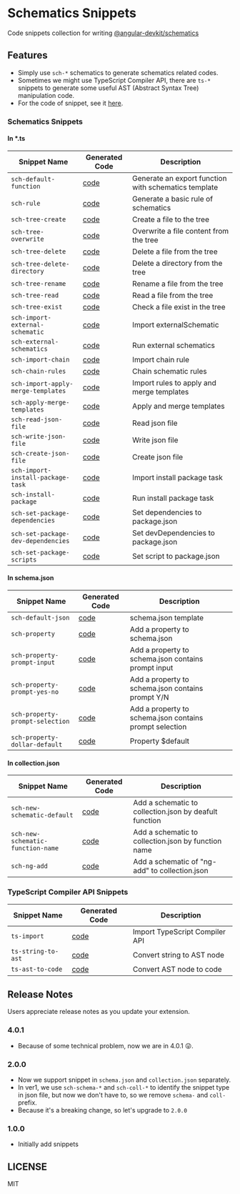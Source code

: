# Schematics Snippets

Code snippets collection for writing [@angular-devkit/schematics](https://www.npmjs.com/package/@angular-devkit/schematics)

## Features

- Simply use `sch-*` schematics to generate schematics related codes.
- Sometimes we might use TypeScript Compiler API, there are `ts-*` snippets to generate some useful AST (Abstract Syntax Tree) manipulation code.
- For the code of snippet, see it [here](docs/).

### Schematics Snippets

#### In \*.ts

<!-- Schematics Begin -->

| Snippet Name                       | Generated Code                                              | Description                                          |
| ---------------------------------- | ----------------------------------------------------------- | ---------------------------------------------------- |
| `sch-default-function`             | [code](docs/schematics/sch-default-function.md)             | Generate an export function with schematics template |
| `sch-rule`                         | [code](docs/schematics/sch-rule.md)                         | Generate a basic rule of schematics                  |
| `sch-tree-create`                  | [code](docs/schematics/sch-tree-create.md)                  | Create a file to the tree                            |
| `sch-tree-overwrite`               | [code](docs/schematics/sch-tree-overwrite.md)               | Overwrite a file content from the tree               |
| `sch-tree-delete`                  | [code](docs/schematics/sch-tree-delete.md)                  | Delete a file from the tree                          |
| `sch-tree-delete-directory`        | [code](docs/schematics/sch-tree-delete-directory.md)        | Delete a directory from the tree                     |
| `sch-tree-rename`                  | [code](docs/schematics/sch-tree-rename.md)                  | Rename a file from the tree                          |
| `sch-tree-read`                    | [code](docs/schematics/sch-tree-read.md)                    | Read a file from the tree                            |
| `sch-tree-exist`                   | [code](docs/schematics/sch-tree-exist.md)                   | Check a file exist in the tree                       |
| `sch-import-external-schematic`    | [code](docs/schematics/sch-import-external-schematic.md)    | Import externalSchematic                             |
| `sch-external-schematics`          | [code](docs/schematics/sch-external-schematics.md)          | Run external schematics                              |
| `sch-import-chain`                 | [code](docs/schematics/sch-import-chain.md)                 | Import chain rule                                    |
| `sch-chain-rules`                  | [code](docs/schematics/sch-chain-rules.md)                  | Chain schematic rules                                |
| `sch-import-apply-merge-templates` | [code](docs/schematics/sch-import-apply-merge-templates.md) | Import rules to apply and merge templates            |
| `sch-apply-merge-templates`        | [code](docs/schematics/sch-apply-merge-templates.md)        | Apply and merge templates                            |
| `sch-read-json-file`               | [code](docs/schematics/sch-read-json-file.md)               | Read json file                                       |
| `sch-write-json-file`              | [code](docs/schematics/sch-write-json-file.md)              | Write json file                                      |
| `sch-create-json-file`             | [code](docs/schematics/sch-create-json-file.md)             | Create json file                                     |
| `sch-import-install-package-task`  | [code](docs/schematics/sch-import-install-package-task.md)  | Import install package task                          |
| `sch-install-package`              | [code](docs/schematics/sch-install-package.md)              | Run install package task                             |
| `sch-set-package-dependencies`     | [code](docs/schematics/sch-set-package-dependencies.md)     | Set dependencies to package.json                     |
| `sch-set-package-dev-dependencies` | [code](docs/schematics/sch-set-package-dev-dependencies.md) | Set devDependencies to package.json                  |
| `sch-set-package-scripts`          | [code](docs/schematics/sch-set-package-scripts.md)          | Set script to package.json                           |

<!-- Schematics End -->

#### In schema.json

<!-- Schema Begin -->

| Snippet Name                    | Generated Code                                       | Description                                             |
| ------------------------------- | ---------------------------------------------------- | ------------------------------------------------------- |
| `sch-default-json`              | [code](docs/schema/sch-default-json.md)              | schema.json template                                    |
| `sch-property`                  | [code](docs/schema/sch-property.md)                  | Add a property to schema.json                           |
| `sch-property-prompt-input`     | [code](docs/schema/sch-property-prompt-input.md)     | Add a property to schema.json contains prompt input     |
| `sch-property-prompt-yes-no`    | [code](docs/schema/sch-property-prompt-yes-no.md)    | Add a property to schema.json contains prompt Y/N       |
| `sch-property-prompt-selection` | [code](docs/schema/sch-property-prompt-selection.md) | Add a property to schema.json contains prompt selection |
| `sch-property-dollar-default`   | [code](docs/schema/sch-property-dollar-default.md)   | Property $default                                       |

<!-- Schema End -->

#### In collection.json

<!-- Collection Begin -->

| Snippet Name                      | Generated Code                                             | Description                                            |
| --------------------------------- | ---------------------------------------------------------- | ------------------------------------------------------ |
| `sch-new-schematic-default`       | [code](docs/collection/sch-new-schematic-default.md)       | Add a schematic to collection.json by deafult function |
| `sch-new-schematic-function-name` | [code](docs/collection/sch-new-schematic-function-name.md) | Add a schematic to collection.json by function name    |
| `sch-ng-add`                      | [code](docs/collection/sch-ng-add.md)                      | Add a schematic of "ng-add" to collection.json         |

<!-- Collection End -->

### TypeScript Compiler API Snippets

<!-- TypeScript Begin -->

| Snippet Name       | Generated Code                              | Description                    |
| ------------------ | ------------------------------------------- | ------------------------------ |
| `ts-import`        | [code](docs/typescript/ts-import.md)        | Import TypeScript Compiler API |
| `ts-string-to-ast` | [code](docs/typescript/ts-string-to-ast.md) | Convert string to AST node     |
| `ts-ast-to-code`   | [code](docs/typescript/ts-ast-to-code.md)   | Convert AST node to code       |

<!-- TypeScript End -->

## Release Notes

Users appreciate release notes as you update your extension.

### 4.0.1

- Because of some technical problem, now we are in 4.0.1 😜.

### 2.0.0

- Now we support snippet in `schema.json` and `collection.json` separately.
- In ver1, we use `sch-schema-*` and `sch-coll-*` to identify the snippet type in json file, but now we don't have to, so we remove `schema-` and `coll-` prefix.
- Because it's a breaking change, so let's upgrade to `2.0.0`

### 1.0.0

- Initially add snippets

## LICENSE

MIT
